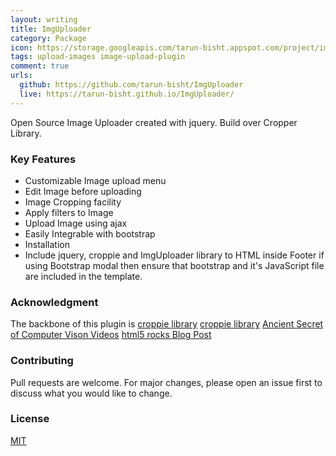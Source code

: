 ```yaml
---
layout: writing
title: ImgUploader
category: Package
icon: https://storage.googleapis.com/tarun-bisht.appspot.com/project/imguploader0f82b65bbe1f40a3
tags: upload-images image-upload-plugin
comment: true
urls:
  github: https://github.com/tarun-bisht/ImgUploader
  live: https://tarun-bisht.github.io/ImgUploader/
---
```


Open Source Image Uploader created with jquery. Build over Cropper Library.

### Key Features

- Customizable Image upload menu
- Edit Image before uploading
- Image Cropping facility
- Apply filters to Image
- Upload Image using ajax
- Easily Integrable with bootstrap
- Installation
- Include jquery, croppie and ImgUploader library to HTML inside Footer if using Bootstrap modal then ensure that bootstrap and it's JavaScript file are included in the template.

### Acknowledgment

The backbone of this plugin is [croppie library](https://foliotek.github.io/Croppie/)
[croppie library](https://foliotek.github.io/Croppie/)
[Ancient Secret of Computer Vison Videos](https://pjreddie.com/courses/computer-vision/)
[html5 rocks Blog Post](https://www.html5rocks.com/en/tutorials/canvas/imagefilters/)

### Contributing

Pull requests are welcome. For major changes, please open an issue first to discuss what you would like to change.

### License

[MIT](https://choosealicense.com/licenses/mit/)
